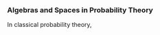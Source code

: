 ### Algebras and Spaces in Probability Theory




In classical probability theory, 


















































